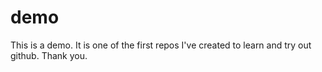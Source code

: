 # demo
This is a demo. It is one of the first repos I've created to learn and try out github. Thank you. 
